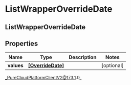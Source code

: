 # ListWrapperOverrideDate

## ListWrapperOverrideDate

## Properties

|Name | Type | Description | Notes|
|------------ | ------------- | ------------- | -------------|
| **values** | [**[OverrideDate]**]([OverrideDate]) |  | [optional] |



_PureCloudPlatformClientV2@173.1.0_
